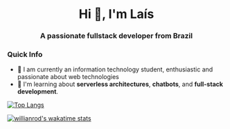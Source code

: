 <h1 align="center">Hi 👋, I'm Laís</h1>
<h3 align="center">A passionate fullstack developer from Brazil</h3>
<h3>Quick Info</h3>
<ul>
<li>🔭 I am currently an information technology student, enthusiastic and passionate about web technologies</li>
<li>🧐 I'm learning about <strong>serverless architectures</strong>, <strong>chatbots</strong>, and  <strong>full-stack development</strong>.</li>


</ul>

[![Top Langs](https://github-readme-stats.vercel.app/api/top-langs/?username=LaisAxx&layout=compact)](https://github.com/anuraghazra/github-readme-stats)

[![willianrod's wakatime stats](https://github-readme-stats.vercel.app/api/wakatime?username=alveslais&layout=compact)](https://github.com/anuraghazra/github-readme-stats)






